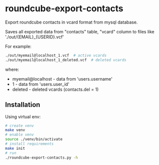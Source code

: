 roundcube-export-contacts
=========================

Export roundcube contacts in vcard format from mysql database.

Saves all exported data from "contacts" table, "vcard" column to files like
'./out/{EMAIL}_{USERID}.vcf'

For example:

```bash
./out/myemail@localhost_1.vcf  # active vcards
./out/myemail@localhost_1_deleted.vcf  # deleted vcards
```

where:
* myemail@localhost - data from 'users.username'
* 1 - data from 'users.user_id'
* deleted - deleted vcards (contacts.del = 1)

Installation
------------

Using virtual env:

```bash
# create venv
make venv
# enable venv
source ./venv/bin/activate
# install requirements
make init
# run
./roundcube-export-contacts.py -h
```
